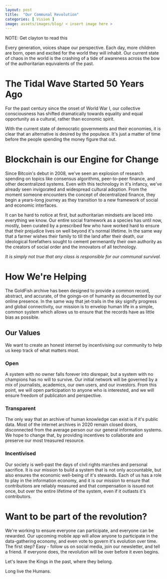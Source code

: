```yaml
---
layout: post
title:  "Our Communal Revolution"
categories: [ Vision ]
image: assets/images/blog/ < insert image here >
---
```


NOTE: Get clayton to read this

Every generation, voices shape our perspective. Each day, more children are born, open and excited for the world they will inhabit. Our current state of chaos in the world is the crashing of a tide of awareness across the bow of the authoritarian equivalents of the past. 

# The Tidal Wave Started 50 Years Ago
For the past century since the onset of World War I, our collective consciousness has shifted dramatically towards equality and equal opportunity as a cultural, rather than economic spirit. 

With the current state of democratic governments and their economies, it is clear that an alternative is desired by the populace. It's just a matter of time before the people spending the money figure that out. 

# Blockchain is our Engine for Change
Since Bitcoin's debut in 2008, we've seen an explosion of research spending on topics like consensus algorithms, peer-to-peer finance, and other decentralized systems. Even with this technology in it's infancy, we've already seen invigorated and widespread cultural adoption. From the moment someone encounters the concept of decentralized finance, they begin a years-long journey as they transition to a new framework of social and economic interfaces. 

It can be hard to notice at first, but authoritarian mindsets are laced into everything we know. Our entire social framework as a species has until now, mostly, been curated by a prescribed few who have worked hard to ensure that their prejudice lives on well beyond it's normal lifetime. In the same way that a farmer wishes their family to till the land after their death, our ideological forefathers sought to cement permenantly their own authority as the creators of social order and the innovators of all technology. 

*It is simply not true that any class is responsible for our communal survival.*

# How We're Helping
The GoldFish archive has been designed to provide a common record, abstract, and accurate, of the goings-on of humanity as documented by our online presence. In the same way that jet-trails in the sky signify progress and global connectivity, our mission is to envelop human life in a simple, common system which allows us to ensure that the records have as little bias as possible.

## Our Values
We want to create an honest internet by incentivising our community to help us keep track of what matters most.

### Open 
A system with no owner falls forever into disrepair, but a system with no champions has no will to survive. Our initial network will be governed by a mix of journalists, academics, our own users, and our investors. From this point, we will open participation to anyone who is interested, and we will ensure freedom of publicaton and perspective.

### Transparent
The only way that an archive of human knowledge can exist is if it's public data. Most of the internet archives in 2020 remain closed doors, disconnected from the average person our our general information systems. We hope to change that, by providing incentives to collaborate and preserve our most treasured resource.

### Incentivised
Our society is well-past the days of civil rights marches and personal sacrifice. It is our mission to build a system that is not only accountable, but also ensures the economic well-being of it's stewards. Each of us has a role to play in the information economy, and it is our mission to ensure that contributions are reliably measured and that compensation is issued not once, but over the entire lifetime of the system, even if it outlasts it's contributors.

# Want to be part of the revolution?
We're working to ensure everyone can participate, and everyone can be rewarded. Our upcoming mobile app will allow anyone to participate in the data-gathering economy, and even vote to govern it's evolution over time. The first step? Easy - follow us on social media, join our newsletter, and tell a friend. If everyone does, the revolution will be over before it even begins. 

Let's leave the Kings in the past, where they belong. 

Long live the Humans. 
